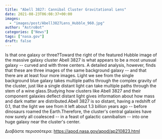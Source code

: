 ```yaml
---
title: "Abell 3827: Cannibal Cluster Gravitational Lens"
date: 2021-08-23T06:08:37+00:00
images:
  - "images/post/Abell3827Lens_Hubble_960.jpg"
author: "AstroBot"
categories: ["News"]
tags: ["nasa.gov"]
draft: false
---
```


Is that one galaxy or three?Toward the right of the featured Hubble image of the massive galaxy cluster Abell 3827 is what appears to be a most unusual galaxy -- curved and with three centers. A detailed analysis, however, finds that these are three images of the same background galaxy -- and that there are at least four more images. Light we see from the single background blue galaxy takes multiple paths through the complex gravity of the cluster, just like a single distant light can take multiple paths through the stem of a wine glass.Studying how clusters like Abell 3827 and their component galaxies deflect distant light gives information about how mass and dark matter are distributed.Abell 3827 is so distant, having a redshift of 0.1, that the light we see from it left about 1.3 billion years ago -- before dinosaurs roamed the Earth.Therefore, the cluster's central galaxies have now surely all coalesced -- in a feast of galactic cannibalism -- into one huge galaxy near the cluster's center.

Διαβάστε περισσότερα: https://apod.nasa.gov/apod/ap210823.html

